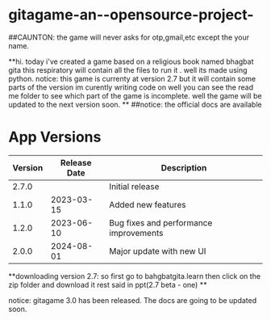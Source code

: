 # gitagame-an--opensource-project-
##CAUNTON:
the game will never asks for otp,gmail,etc 
except the your name.

**hi.
today i've created a game based on a religious book named bhagbat gita this respiratory will contain all the files to run it .
well its made using python.
notice:
this game is currenty at version 2.7 but it will contain some parts of the version im curently writing code on well you can see the read me folder 
to see which part of the game is incomplete.
well the game will be updated to the next version soon.
**
##notice:
the official docs are available 
# App Versions

| Version | Release Date | Description |
|---------|--------------|-------------|
| 2.7.0  |    | Initial release |
| 1.1.0   | 2023-03-15   | Added new features |
| 1.2.0   | 2023-06-10   | Bug fixes and performance improvements |
| 2.0.0   | 2024-08-01   | Major update with new UI |


**downloading version 2.7:
so first go to bahgbatgita.learn then click
on the zip folder and download it 
rest said in ppt(2.7 beta - one)
**



notice:
gitagame 3.0 has been released. 
The docs are going to be updated soon.
